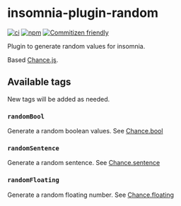# insomnia-plugin-random

[![ci](https://github.com/martini97/insomnia-plugin-random/actions/workflows/ci.yml/badge.svg)](https://github.com/martini97/insomnia-plugin-random/actions/workflows/ci.yml)
[![npm](https://img.shields.io/npm/v/insomnia-plugin-amchance?color=%23cb3837)](https://www.npmjs.com/package/insomnia-plugin-amchance)
[![Commitizen friendly](https://img.shields.io/badge/commitizen-friendly-brightgreen.svg)](http://commitizen.github.io/cz-cli/)

Plugin to generate random values for insomnia.

Based [Chance.js](https://chancejs.com/).

## Available tags

New tags will be added as needed.

### `randomBool`

Generate a random boolean values. See [Chance.bool](https://chancejs.com/basics/bool.html)

### `randomSentence`

Generate a random sentence. See [Chance.sentence](https://chancejs.com/text/sentence.html)

### `randomFloating`

Generate a random floating number. See [Chance.floating](https://chancejs.com/basics/floating.html)
